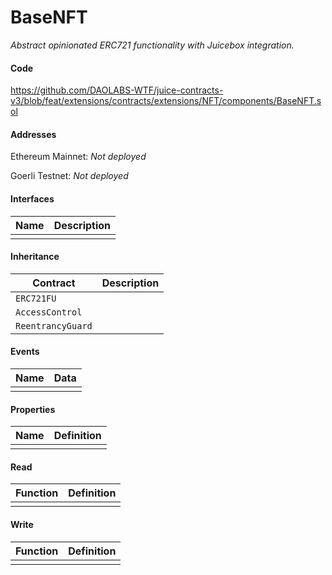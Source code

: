 # BaseNFT

*Abstract opinionated ERC721 functionality with Juicebox integration.*

#### Code

https://github.com/DAOLABS-WTF/juice-contracts-v3/blob/feat/extensions/contracts/extensions/NFT/components/BaseNFT.sol

#### Addresses

Ethereum Mainnet: *Not deployed*

Goerli Testnet: *Not deployed*

#### Interfaces

|Name|Description|
|-|-|
|||

#### Inheritance

|Contract|Description|
|-|-|
|`ERC721FU`||
|`AccessControl`||
|`ReentrancyGuard`||

#### Events

|Name|Data|
|-|-|
|||

#### Properties

|Name|Definition|
|-|-|
|||

#### Read

|Function|Definition|
|-|-|
|||

#### Write

|Function|Definition|
|-|-|
|||
